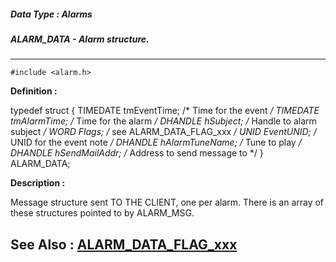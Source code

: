 ##### Data Type : Alarms
##### ALARM_DATA - Alarm structure.
---
```
#include <alarm.h>
```

**Definition :**

typedef struct {
   TIMEDATE tmEventTime;    /* Time for the event  */
   TIMEDATE tmAlarmTime;    /* Time for the alarm */
   DHANDLE   hSubject;       /* Handle to alarm subject */
   WORD     Flags;          /* see ALARM_DATA_FLAG_xxx */
   UNID     EventUNID;      /* UNID for the event note */
   DHANDLE   hAlarmTuneName; /* Tune to play */
   DHANDLE   hSendMailAddr;  /* Address to send message to */
} ALARM_DATA;

**Description :**

Message structure sent TO THE CLIENT, one per alarm.  There is an array of these structures pointed to by ALARM_MSG.


**See Also :**
[ALARM_DATA_FLAG_xxx](/domino-c-api-docs/reference/Symb/ALARM_DATA_FLAG_xxx)
---
